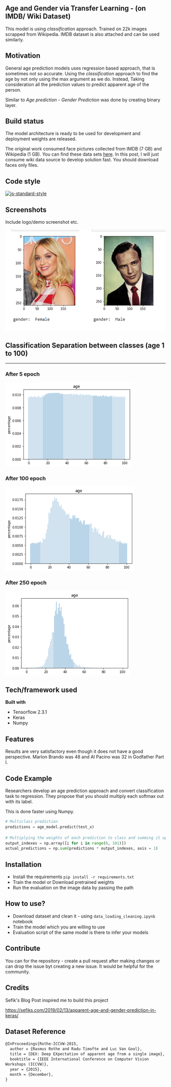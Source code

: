 ## Age and Gender via Transfer Learning - (on IMDB/ Wiki Dataset) 
This model is using *classification* approach. Trained on 22k images scrapped from Wikipedia. IMDB dataset is also attached and can be used similarly.


## Motivation
General age prediction models uses regression based approach, that is sometimes not so accurate. Using the *classification* approach to find the age by not only using the max argument as we do. Instead, Taking consideration all the prediction values to predict apparent age of the person.

Similar to *Age prediction* - *Gender Prediction* was done by creating binary layer.


## Build status
The model architecture is ready to be used for development and deployment weights are released.

The original work consumed face pictures collected from IMDB (7 GB) and Wikipedia (1 GB). You can find these data sets [here](https://data.vision.ee.ethz.ch/cvl/rrothe/imdb-wiki/). In this post, I will just consume wiki data source to develop solution fast. You should download faces only files.


## Code style

[![js-standard-style](https://img.shields.io/badge/code%20style-standard-brightgreen.svg?style=flat)](https://github.com/feross/standard)
 
## Screenshots
Include logo/demo screenshot etc.

![](assets/gender_result.png)

## Classification Separation between classes (age 1 to 100)
---
### After 5 epoch
![](assets/initial.png)
### After 100 epoch
![](assets/mid.png)
### After 250 epoch
![](assets/final.png)

## Tech/framework used
<b>Built with</b>
- Tensorflow 2.3.1
- Keras
- Numpy

## Features
Results are very satisfactory even though it does not have a good perspective. Marlon Brando was 48 and Al Pacino was 32 in Godfather Part I.

## Code Example
Researchers develop an age prediction approach and convert classification task to regression. They propose that you should multiply each softmax out with its label.

This is done faster using Numpy.

```python
# Multiclass prediction
predictions = age_model.predict(test_x)
 
# Multiplying the weights of each prediction to class and summing it up
output_indexes = np.array([i for i in range(0, 101)])
actual_predictions = np.sum(predictions * output_indexes, axis = 1)
```

## Installation
- Install the requirements `pip install -r requirements.txt`
- Train the model or Download pretrained weights
- Run the evaluation on the image data by passing the path

## How to use?
- Download dataset and clean it - using `data_loading_cleaning.ipynb` notebook
- Train the model which you are willing to use
- Evaluation script of the same model is there to infer your models

## Contribute
You can for the repository - create a pull request after making changes or can drop the issue byt creating a new issue. It would be helpful for the community.


## Credits
Sefik's Blog Post inspired me to build this project

https://sefiks.com/2019/02/13/apparent-age-and-gender-prediction-in-keras/

## Dataset Reference

```
@InProceedings{Rothe-ICCVW-2015,
  author = {Rasmus Rothe and Radu Timofte and Luc Van Gool},
  title = {DEX: Deep EXpectation of apparent age from a single image},
  booktitle = {IEEE International Conference on Computer Vision Workshops (ICCVW)},
  year = {2015},
  month = {December},
}
```

